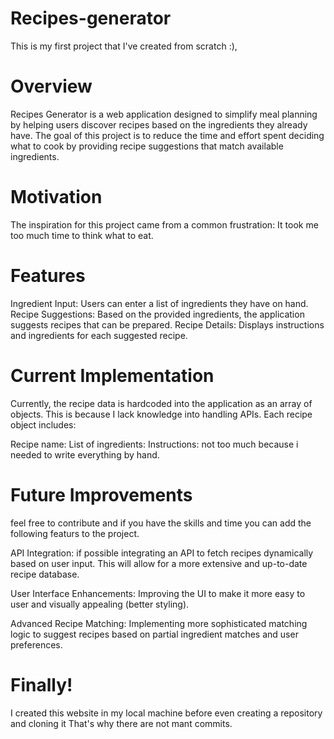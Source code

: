 # Recipes-generator

This is my first project that I've created from scratch :),


# Overview
Recipes Generator is a web application designed to simplify meal planning by helping users discover recipes based on the ingredients they already have. The goal of this project is to reduce the time and effort spent deciding what to cook by providing recipe suggestions that match available ingredients.

# Motivation
The inspiration for this project came from a common frustration: It took me too much time to think what to eat.

# Features
Ingredient Input: Users can enter a list of ingredients they have on hand.
Recipe Suggestions: Based on the provided ingredients, the application suggests recipes that can be prepared.
Recipe Details: Displays instructions and ingredients for each suggested recipe.

# Current Implementation
Currently, the recipe data is hardcoded into the application as an array of objects.  This is because I lack knowledge into handling APIs. Each recipe object includes:

Recipe name:
List of ingredients:
Instructions: not too much because i needed to write everything by hand.


# Future Improvements

feel free to contribute and if you have the skills and time you can add the following featurs to the project.


API Integration: if possible integrating an API to fetch recipes dynamically based on user input. This will allow for a more extensive and up-to-date recipe database.

User Interface Enhancements: Improving the UI to make it more easy to user  and visually appealing (better styling).

Advanced Recipe Matching: Implementing more sophisticated matching logic to suggest recipes based on partial ingredient matches and user preferences.


# Finally! 

I created this website in my local machine before even creating a repository and cloning it 
That's why there are not mant commits.